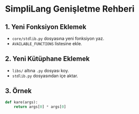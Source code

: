 # SimpliLang Genişletme Rehberi

## 1. Yeni Fonksiyon Eklemek
- `core/stdlib.py` dosyasına yeni fonksiyon yaz.
- `AVAILABLE_FUNCTIONS` listesine ekle.

## 2. Yeni Kütüphane Eklemek
- `libs/` altına `.py` dosyası koy.
- `stdlib.py` dosyasından içe aktar.

## 3. Örnek
```python
def kare(args):
    return args[0] * args[0]
```

